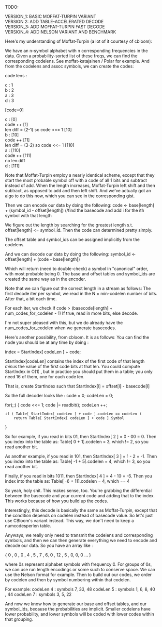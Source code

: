 TODO:

VERSION_1: BASIC MOFFAT-TURPIN VARIANT          
VERSION 2: ADD TABLE-ACCELERATED DECODE         
VERSION_3: ADD MOFFAT-TURPIN FAST DECODE        
VERSION_4: ADD NELSON VARIANT AND BENCHMARK    

Here's my understanding of Moffat-Turpin (a lot of it courtesy of cbloom):

We have an n-symbol alphabet with n corresponding frequencies in the data.  Given a probability-sorted list of these freqs, we can find the corresponding codelens.  See moffat-katajainen / Polar for example.  And from the codelens and assoc symbols, we can create
the codes:

code lens :    

c : 1    
b : 2    
a : 3    
d : 3    
    
[code=0]    

c : [0]    
    code ++ [1]    
    len diff = (2-1) so code <<= 1 [10]    
b : [10]    
    code ++ [11]    
    len diff = (3-2) so code <<= 1 [110]    
a : [110]    
    code ++ [111]    
    no len diff    
d : [111]    

Note that Moffat-Turpin employ a nearly identical scheme, except that they start the most probable symbol off with a code of all 1 bits and subtract instead of add.  When the length increases, Moffat-Turpin left shift and then subtract, as opposed to
add and then left shift.  And we've actually got an algo to do this now, which you can see in the corresponding gist.

Then we can encode our data by doing the following:
code <- base[length] + (symbol_id - offset[length])       //find the basecode and add i for the ith symbol with that length

We figure out the length by searching for the greatest length s.t. offset[length] <= symbol_id.  Then the code can determined pretty simply. 

The offset table and symbol_ids can be assigned implicitly from the codelens.

And we can decode our data by doing the following:
symbol_id <- offset[length] + (code - base[length])

Which will return (need to double-check) a symbol in "canonical" order, with most probable being 0.
The base and offset tables and symbol_ids are created the same way as in the encoder.

Note that we can figure out the correct length in a stream as follows:
The first decode iter per symbol, we read in the N = min-codelen number of bits.  After that, a bit each time.

For each iter, we check if code > (basecode[length] + num_codes_for_codelen - 1) 
If true, read in more bits, else decode.

I'm not super pleased with this, but we do already have the num_codes_for_codelen when we generate basecodes.

Here's another possibility, from cbloom.  It is as follows:
You can find the node you should be at any time by doing :

index = StartIndex[ codeLen ] + code;

StartIndex[codeLen] contains the index of the first code of that length *minus* the value of the first code bits at that len. You
could compute StartIndex in O(1) , but in practice you should put them in a table; you only need 16 of them, one for each code len.

That is, create StartIndex such that StartIndex[l] = offset[l] - basecode[l]

So the full decoder looks like :
code = 0;
codeLen = 0;

for(;;)
{
    code <<= 1;
    code |= readbit();
    codeLen ++;

    if ( Table[ StartIndex[ codeLen ] + code ].codeLen == codeLen )
        return Table[ StartIndex[ codeLen ] + code ].Symbol
}

So for example, if you read in bits 01, then StartIndex[ 2 ] = 0 - 00 = 0.  Then you index into the table as:
Table[ 0 + 1].codelen = 3, which != 2, so you read another bit.

As another example, if you read in 101, then StartIndex[ 3 ] = 1 - 2 = -1.  Then you index into the table as:
Table[ -1 + 5].codelen = 4, which != 3, so you read another bit.

Finally, if you read in bits 1011, then StartIndex[ 4 ] = 4 - 10 = -6.  Then you index into the table as:
Table[ -6 + 11].codelen = 4, which == 4

So yeah, holy shit.  This makes sense, too.  You're grabbing the differential between the basecode and your current code
and adding that to the index.  This works because of how you build up the codes.

Interestingly, this decode is basically the same as Moffat-Turpin, except that the condition depends on codelen
instead of basecode value.  So let's just use CBloom's variant instead. This way, we don't need to keep a numcodesperlen table. 

Anyways, we really only need to transmit the codelens and corresponding symbols, and then we can then generate everything we need
to encode and decode our data.  So you have an array like :

{ 0 , 0 , 0 , 4 , 5 , 7 , 6, 0 , 12 , 5 , 0, 0, 0 ... }

where 0s represent alphabet symbols with frequency 0.  For groups of 0s, we can use run length encodings or 
some such to conserve space.  We can use the Nelson format for example.  Then to build out our codes, we order by 
codelen and then by symbol numbering within that codelen.

For example:
codeLen 4 : symbols 7, 33, 48
codeLen 5 : symbols 1, 6, 8, 40 , 44
codeLen 7 : symbols 3, 5, 22

And now we know how to generate our base and offset tables, and our symbol_ids, because the probabilities are implicit. 
Smaller codelens have lower probability, and lower symbols will be coded with lower codes within that grouping.  

